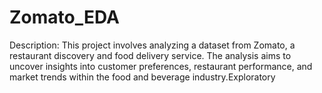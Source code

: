 # Zomato_EDA
Description: This project involves analyzing a dataset from Zomato, a restaurant discovery and food delivery service. The analysis aims to uncover insights into customer preferences, restaurant performance, and market trends within the food and beverage industry.Exploratory 
